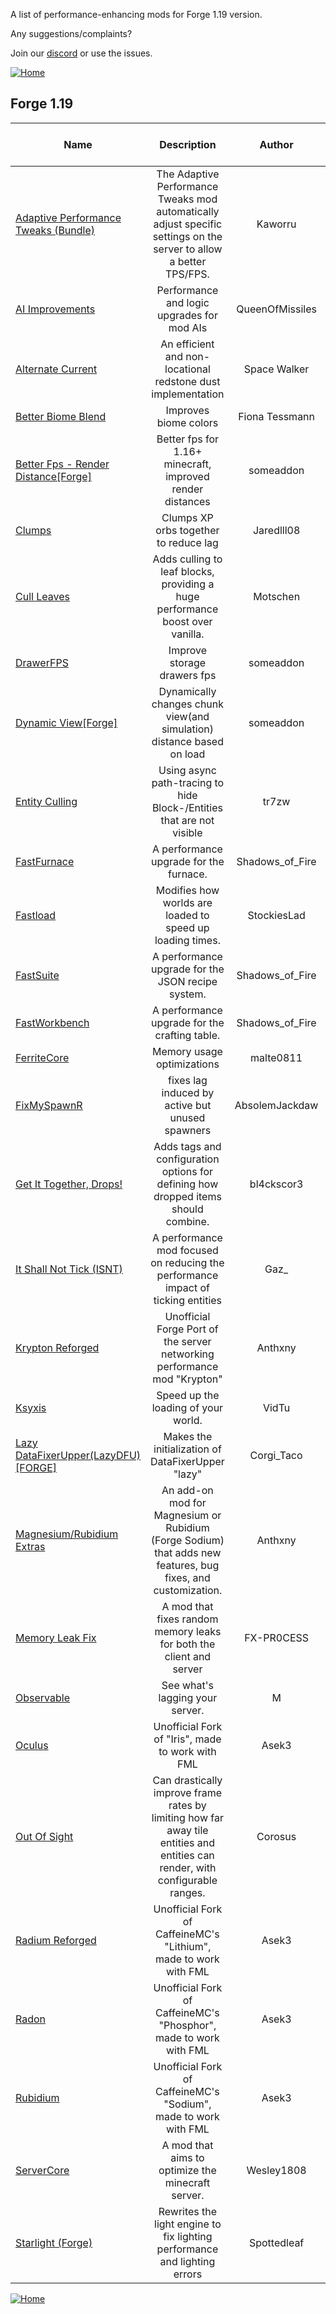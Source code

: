 
A list of performance-enhancing mods for Forge 1.19 version.

Any suggestions/complaints?

Join our [discord](https://discord.gg/8nzHYhVUQS) or use the issues.

[![Home](/images/button_small/home.png)](/README.md)

## Forge 1.19

| Name |  Description | Author | Performance Improvement (Client/Server) | Need help? |
| --- | :---: | :---: | :---: | :---: |
| [Adaptive Performance Tweaks (Bundle)](https://www.curseforge.com/minecraft/mc-mods/adaptive-performance-tweaks) | The Adaptive Performance Tweaks mod automatically adjust specific settings on the server to allow a better TPS/FPS. | Kaworru | custom_data |  [Github](https://github.com/MarkusBordihn/BOs-Adaptive-Performance-Tweaks) 
| [AI Improvements](https://www.curseforge.com/minecraft/mc-mods/ai-improvements) | Performance and logic upgrades for mod AIs | QueenOfMissiles | custom_data |  [Github](https://github.com/BuiltBrokenModding/AI-Improvements) 
| [Alternate Current](https://modrinth.com/mod/alternate-current) | An efficient and non-locational redstone dust implementation | Space Walker | Server | [Discord](https://discord.gg/EJC9zkX) [Github](https://github.com/SpaceWalkerRS/alternate-current/issues) 
| [Better Biome Blend](https://modrinth.com/mod/better-biome-blend) | Improves biome colors | Fiona Tessmann | custom_data |  [Github](https://github.com/FionaTheMortal/better-biome-blend/issues) 
| [Better Fps - Render Distance[Forge]](https://www.curseforge.com/minecraft/mc-mods/better-fps-render-distance) | Better fps for 1.16+ minecraft, improved render distances | someaddon | custom_data |  [Github](https://github.com/someaddons/betterfpsdistances/issues) 
| [Clumps](https://www.curseforge.com/minecraft/mc-mods/clumps) | Clumps XP orbs together to reduce lag | Jaredlll08 | custom_data |  [Github](https://github.com/jaredlll08/Clumps) 
| [Cull Leaves](https://modrinth.com/mod/cull-leaves) | Adds culling to leaf blocks, providing a huge performance boost over vanilla. | Motschen | Client | [Discord](https://discord.gg/jAGnWYHm3r) [Github](https://github.com/TeamMidnightDust/CullLeaves/issues) 
| [DrawerFPS](https://www.curseforge.com/minecraft/mc-mods/drawerfps) | Improve storage drawers fps | someaddon | custom_data |  [Github](https://github.com/someaddons/DrawerFPS/issues) 
| [Dynamic View[Forge]](https://www.curseforge.com/minecraft/mc-mods/dynamic-view) | Dynamically changes chunk view(and simulation) distance based on load | someaddon | custom_data |  [Github](https://github.com/ldtteam/DynView) 
| [Entity Culling](https://modrinth.com/mod/entityculling) | Using async path-tracing to hide Block-/Entities that are not visible | tr7zw | Client | [Discord](https://discord.gg/fWtMAkFaZF) [Github](https://github.com/tr7zw/EntityCulling/issues) 
| [FastFurnace](https://www.curseforge.com/minecraft/mc-mods/fastfurnace) | A performance upgrade for the furnace. | Shadows_of_Fire | custom_data |  [Github](https://github.com/Shadows-of-Fire/FastFurnace) 
| [Fastload](https://www.curseforge.com/minecraft/mc-mods/fastload) | Modifies how worlds are loaded to speed up loading times. | StockiesLad | custom_data |  [Github](https://github.com/BumbleSoftware/Fastload) 
| [FastSuite](https://www.curseforge.com/minecraft/mc-mods/fastsuite) | A performance upgrade for the JSON recipe system. | Shadows_of_Fire | custom_data |  [Github](https://github.com/Shadows-of-Fire/FastSuite) 
| [FastWorkbench](https://www.curseforge.com/minecraft/mc-mods/fastworkbench) | A performance upgrade for the crafting table. | Shadows_of_Fire | custom_data |  [Github](https://github.com/Shadows-of-Fire/FastWorkbench) 
| [FerriteCore](https://modrinth.com/mod/ferrite-core) | Memory usage optimizations | malte0811 | Both |  [Github](https://github.com/malte0811/FerriteCore/issues) 
| [FixMySpawnR](https://www.curseforge.com/minecraft/mc-mods/fixmyspawnr) | fixes lag induced by active but unused spawners | AbsolemJackdaw | custom_data |  [Github](https://github.com/ArtixAllMighty/FixMySpawnR/issues) 
| [Get It Together, Drops!](https://www.curseforge.com/minecraft/mc-mods/get-it-together-drops) | Adds tags and configuration options for defining how dropped items should combine. | bl4ckscor3 | custom_data |  [Github](https://github.com/bl4ckscor3/GetItTogetherDrops) 
| [It Shall Not Tick (ISNT)](https://www.curseforge.com/minecraft/mc-mods/it-shall-not-tick) | A performance mod focused on reducing the performance impact of ticking entities | Gaz_ | custom_data |  [Github](https://github.com/nanite/ItShallNotTick) 
| [Krypton Reforged](https://www.curseforge.com/minecraft/mc-mods/krypton-reforged) | Unofficial Forge Port of the server networking performance mod "Krypton" | Anthxny | custom_data |  [Github](https://github.com/anthxnymc/KryptonReforged) 
| [Ksyxis](https://modrinth.com/mod/ksyxis) | Speed up the loading of your world. | VidTu | Both | [Discord](https://discord.gg/kmzepGP9uz) [Github](https://github.com/VidTu/Ksyxis/issues) 
| [Lazy DataFixerUpper(LazyDFU) [FORGE]](https://www.curseforge.com/minecraft/mc-mods/lazy-dfu-forge) |  Makes the initialization of DataFixerUpper "lazy"  | Corgi_Taco | custom_data |  [Github](https://github.com/CorgiTaco/lazydfu) 
| [Magnesium/Rubidium Extras](https://www.curseforge.com/minecraft/mc-mods/magnesium-extras) | An add-on mod for Magnesium or Rubidium (Forge Sodium) that adds new features, bug fixes, and customization. | Anthxny | custom_data |  [Github](https://github.com/anthxnymc/MagnesiumExtras) 
| [Memory Leak Fix](https://modrinth.com/mod/memoryleakfix) | A mod that fixes random memory leaks for both the client and server | FX-PR0CESS | Both | [Discord](https://discord.gg/rcTjvxq) [Github](https://github.com/fxmorin/memoryLeakFix/issues) 
| [Observable](https://modrinth.com/mod/observable) | See what's lagging your server. | M | Both | [Discord](https://discord.gg/sfPbb3b5tF) [Github](https://github.com/tasgon/observable/issues) 
| [Oculus](https://www.curseforge.com/minecraft/mc-mods/oculus) | Unofficial Fork of "Iris", made to work with FML | Asek3 | custom_data |  [Github](https://github.com/Asek3/Oculus) 
| [Out Of Sight](https://www.curseforge.com/minecraft/mc-mods/out-of-sight) | Can drastically improve frame rates by limiting how far away tile entities and entities can render, with configurable ranges.  | Corosus | custom_data |  [Github](https://github.com/Corosauce/OutOfSight) 
| [Radium Reforged](https://www.curseforge.com/minecraft/mc-mods/radium-reforged) | Unofficial Fork of CaffeineMC's "Lithium", made to work with FML | Asek3 | custom_data |  [Github](https://github.com/Asek3/Radium) 
| [Radon](https://www.curseforge.com/minecraft/mc-mods/radon) | Unofficial Fork of CaffeineMC's "Phosphor", made to work with FML | Asek3 | custom_data |  [Github](https://github.com/Asek3/Radon) 
| [Rubidium](https://www.curseforge.com/minecraft/mc-mods/rubidium) | Unofficial Fork of CaffeineMC's "Sodium", made to work with FML | Asek3 | custom_data |  [Github](https://github.com/Asek3/Rubidium) 
| [ServerCore](https://modrinth.com/mod/servercore) | A mod that aims to optimize the minecraft server. | Wesley1808 | Both | [Discord](https://discord.gg/Y9nC7Peq4m) [Github](https://github.com/Wesley1808/ServerCore/issues) 
| [Starlight (Forge)](https://modrinth.com/mod/starlight-forge) | Rewrites the light engine to fix lighting performance and lighting errors | Spottedleaf | Both | [Discord](https://discord.gg/tuinity) [Github](https://github.com/PaperMC/Starlight/issues) 

[![Home](/images/button_small/home.png)](/README.md)
